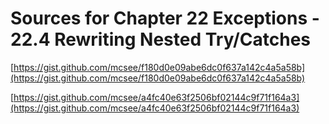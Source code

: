 # Sources for Chapter 22 Exceptions - 22.4 Rewriting Nested Try/Catches


[https://gist.github.com/mcsee/f180d0e09abe6dc0f637a142c4a5a58b](https://gist.github.com/mcsee/f180d0e09abe6dc0f637a142c4a5a58b)

[https://gist.github.com/mcsee/a4fc40e63f2506bf02144c9f71f164a3](https://gist.github.com/mcsee/a4fc40e63f2506bf02144c9f71f164a3)